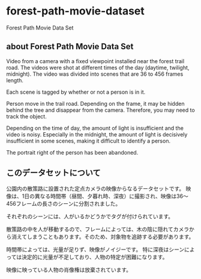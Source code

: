 # forest-path-movie-dataset
Forest Path Movie Data Set



## about Forest Path Movie Data Set

Video from a camera with a fixed viewpoint installed near the forest trail road.
The videos were shot at different times of the day (daytime, twilight, midnight).
The video was divided into scenes that are 36 to 456 frames length.

Each scene is tagged by whether or not a person is in it.

Person move in the trail road. Depending on the frame, it may be hidden behind the tree and disappear from the camera. Therefore, you may need to track the object.

Depending on the time of day, the amount of light is insufficient and the video is noisy.
Especially in the midnight, the amount of light is decisively insufficient in some scenes, making it difficult to identify a person.

The portrait right of the person has been abandoned.



## このデータセットについて

公園内の散策路に設置された定点カメラの映像からなるデータセットです。
映像は、1日の異なる時間帯（昼間、夕暮れ時、深夜）に撮影され、映像は36～456フレームの長さのシーンに分割されました。

それぞれのシーンには、人がいるかどうかでタグが付けられています。

散策路の中を人が移動するので、フレームによっては、木の陰に隠れてカメラから消えてしまうこともあります。そのため、対象物を追跡する必要があります。

時間帯によっては、光量が足りず、映像がノイジーです。
特に深夜はシーンによっては決定的に光量が不足しており、人物の特定が困難になります。

映像に映っている人物の肖像権は放棄されています。

